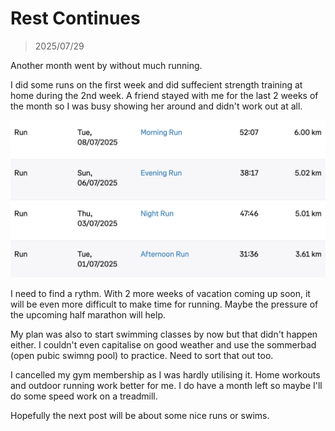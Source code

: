 # Rest Continues
> 2025/07/29

Another month went by without much running.

I did some runs on the first week and did suffecient strength training at home during the 2nd week.
A friend stayed with me for the last 2 weeks of the month so I was busy showing her around and didn't work out at all.

![Runs in July](assets/images/restcontinues.png)

I need to find a rythm.
With 2 more weeks of vacation coming up soon, it will be even more difficult to make time for running.
Maybe the pressure of the upcoming half marathon will help.

My plan was also to start swimming classes by now but that didn't happen either. I couldn't even capitalise on good weather and use the sommerbad (open pubic swimng pool) to practice.
Need to sort that out too.

I cancelled my gym membership as I was hardly utilising it.
Home workouts and outdoor running work better for me.
I do have a month left so maybe I'll do some speed work on a treadmill.

Hopefully the next post will be about some nice runs or swims.